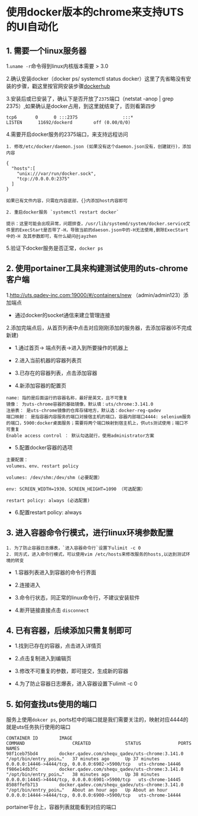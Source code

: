 # 使用docker版本的chrome来支持UTS的UI自动化


## 1. 需要一个linux服务器


1.`uname -r`命令得到linux内核版本需要 > 3.0

2.确认安装docker（docker ps/ systemctl status docker）这里了先省略没有安装的步骤，戳这里按官网安装步骤[dockerhub](https://docs.docker.com/install/linux/docker-ce/centos/)

3.安装后或已安装了，确认下是否开放了`2375`端口（netstat -anop | grep 2375）,如果确认是docker占用，到这里就结束了，否则看第四步
```
tcp6       0      0 :::2375                 :::*                    LISTEN      11692/dockerd        off (0.00/0/0)
```

4.需要开启docker服务的2375端口，来支持远程访问

```
1. 修改/etc/docker/daemon.json (如果没有这个daemon.json没有，创建就行)，添加内容

{
  "hosts":[
    "unix:///var/run/docker.sock",
    "tcp://0.0.0.0:2375"
  ]
}

如果已有文件内容，只需在内容底部，{}内添加host内容即可

2. 重启docker服务 `systemctl restart docker`

提示：这里可能会出现异常，问题排查，/usr/lib/systemd/system/docker.service文件里的ExecStart是否带了-H，导致当前的daeson.json中的-H无法使用,删除ExecStart中的-H 及其参数即可，有什么疑问@jayzhen
```

5.验证下docker服务是否正常，`docker ps`

## 2. 使用portainer工具来构建测试使用的uts-chrome客户端

1.http://uts.qadev-inc.com:19000/#/containers/new （admin/admin123）添加端点

* 通过docker的socket通信来建立管理连接

2.添加完端点后，从首页列表中点击对应刚刚添加的服务器，去添加容器(6不完成新建)

* 1.通过首页-> 端点列表->进入到所要操作的机器上

* 2.进入当前机器的容器列表页

* 3.已存在的容器列表，点击添加容器

* 4.新添加容器的配置页

```
name: 指的是后面运行的容器名称，最好是英文，且不可重复
镜像： 为uts-chrome容器的基础镜像，默认填：uts/chrome:3.141.0
注册表： 是uts-chrome镜像的仓库存储地方，默认选：docker-reg-qadev
端口映射： 是指容器内容服务的端口对接宿主机的端口，容器内部端口4444: selenium服务的端口，5900:docker桌面服务；需要将两个端口映射到宿主机上，供uts测试使用；端口不可重复
Enable access control ： 默认勾选就行，使用administrator方案
```

* 5.配置docker容器的选项

```shell
主要配置：
volumes、env、restart policy

volumes: /dev/shm:/dev/shm (必要配置）

env: SCREEN_WIDTH=1930、SCREEN_HEIGHT=1090 （可选配置）

restart policy: always (必选配置)
```

* 6.配置restart policy: always

## 3. 进入容器命令行模式，进行linux环境参数配置

```shell
1. 为了防止容器日志爆表，`进入容器命令行`设置下ulimit -c 0
2. 同方式，进入命令行模式，可以使用vim /etc/hosts来修改服务的hosts,以达到测试环境的转变
```

* 1.容器列表进入到容器的命令行界面 
* 2.连接进入 

* 3.命令行状态，同正常的linux命令行，不建议安装软件

* 4.断开链接直接点击 `disconnect`


## 4. 已有容器，后续添加只需复制即可

* 1.找到已存在的容器，点击进入详情页  

* 2.点击复制进入到编辑页 

* 3.修改不可重复的参数，即可提交，生成新的容器 


* 4.为了防止容器日志爆表，进入容器设置下ulimit -c 0


## 5. 如何查找uts使用的端口

服务上使用`dokcer ps`, ports栏中的端口就是我们需要关注的，映射对应4444的就是uts任务执行使用的端口

```
CONTAINER ID        IMAGE                                                     COMMAND                  CREATED             STATUS              PORTS                                             NAMES
98f1ceb75bd4        docker.qadev.com/shequ_qadev/uts-chrome:3.141.0   "/opt/bin/entry_poin…"   37 minutes ago      Up 37 minutes       0.0.0.0:14446->4444/tcp, 0.0.0.0:6902->5900/tcp   uts-chrome-14446
f986e14db3fc        docker.qadev.com/shequ_qadev/uts-chrome:3.141.0   "/opt/bin/entry_poin…"   38 minutes ago      Up 38 minutes       0.0.0.0:14445->4444/tcp, 0.0.0.0:6901->5900/tcp   uts-chrome-14445
8508ffefb713        docker.qadev.com/shequ_qadev/uts-chrome:3.141.0   "/opt/bin/entry_poin…"   About an hour ago   Up About an hour    0.0.0.0:14444->4444/tcp, 0.0.0.0:6900->5900/tcp   uts-chrome-14444
```

portainer平台上，容器列表就能看到对应的端口
